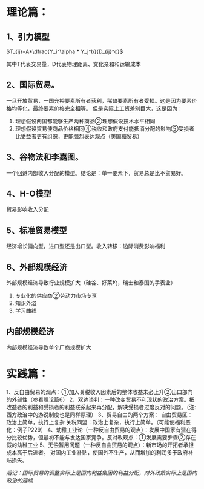 
# 理论篇：
## 1、引力模型
$T_{ij}=A*\dfrac{Y_i^\alpha * Y_j^b}{D_{ij}^c}$

  其中T代表交易量，D代表物理距离、文化亲和和运输成本

## 2、国际贸易。
一旦开放贸易，一国充裕要素所有者获利，稀缺要素所有者受损。这是因为要素价格均等化，最终要素价格完全相等。
但是实际上工资差别巨大，这是因为：
1. 理想假设两国都能够生产两种商品②理想假设技术水平相同
2. 理想假设贸易使商品价格相同④税收和政府支付能抵消分配的影响⑤受损者比受益者更有组织，更能强烈表达观点（美国糖贸易）

## 3、谷物法和李嘉图。
一个回避内部收入分配的模型。结论是：单一要素下，贸易总是比不贸易好。

## 4、H-O模型
贸易影响收入分配

## 5、标准贸易模型

经济增长偏向型，进口型还是出口型。收入转移：边际消费影响福利

## 6、外部规模经济

外部规模经济导致行业规模扩大（硅谷、好莱坞，瑞士和泰国的手表业）
1. 专业化的供应商②劳动力市场专享
2. 知识外溢
3. 学习曲线

## 内部规模经济
内部规模经济导致单个厂商规模扩大
# 实践篇：
1、反自由贸易的观点：①加入关税收入因素后的整体收益未必上升②出口部门的外部性（参看理论篇6）
2、双边谈判：一种改变贸易不利现状的政治方案。把收益者的利益和受损者的利益联系起来再分配，解决受损者过度反对的问题。（注:西方政治中的游说制度也是同样原理）
3、贸易自由的两个方案：
自由贸易区：政治上简单，执行上复杂
关税同盟：政治上复杂，执行上简单。（可能使福利恶化：例子P229）
4、幼稚工业论（一种反自由贸易的观点）：发展中国家有潜在得分比较优势，但最初不能与发达国家竞争。反对改观点：①发展需要步骤②存在假的幼稚工业
5、无偿暂用问题（一种反自由贸易的观点）：新市场的开拓者承担成本高于后进者。
对国内工业补贴，使国外不生产，从而增加的利润多于政府补贴损失。

*后记：国际贸易的调整实际上是国内利益集团的利益分配，对外政策实际上是国内政治的延续*

